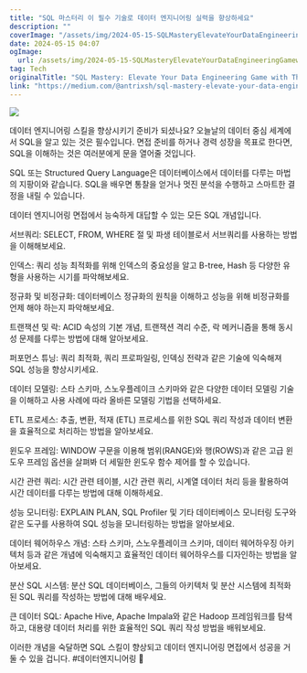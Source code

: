 ```yaml
---
title: "SQL 마스터리 이 필수 기술로 데이터 엔지니어링 실력을 향상하세요"
description: ""
coverImage: "/assets/img/2024-05-15-SQLMasteryElevateYourDataEngineeringGamewithTheseEssentialSkills_0.png"
date: 2024-05-15 04:07
ogImage: 
  url: /assets/img/2024-05-15-SQLMasteryElevateYourDataEngineeringGamewithTheseEssentialSkills_0.png
tag: Tech
originalTitle: "SQL Mastery: Elevate Your Data Engineering Game with These Essential Skills"
link: "https://medium.com/@antrixsh/sql-mastery-elevate-your-data-engineering-game-with-these-essential-skills-7add9b7e4659"
---
```



<img src="/assets/img/2024-05-15-SQLMasteryElevateYourDataEngineeringGamewithTheseEssentialSkills_0.png" />

데이터 엔지니어링 스킬을 향상시키기 준비가 되셨나요? 오늘날의 데이터 중심 세계에서 SQL을 알고 있는 것은 필수입니다. 면접 준비를 하거나 경력 성장을 목표로 한다면, SQL을 이해하는 것은 여러분에게 문을 열어줄 것입니다.

SQL 또는 Structured Query Language은 데이터베이스에서 데이터를 다루는 마법의 지팡이와 같습니다. SQL을 배우면 통찰을 얻거나 멋진 분석을 수행하고 스마트한 결정을 내릴 수 있습니다.

데이터 엔지니어링 면접에서 능숙하게 대답할 수 있는 모든 SQL 개념입니다.



서브쿼리: SELECT, FROM, WHERE 절 및 파생 테이블로서 서브쿼리를 사용하는 방법을 이해해보세요.

인덱스: 쿼리 성능 최적화를 위해 인덱스의 중요성을 알고 B-tree, Hash 등 다양한 유형을 사용하는 시기를 파악해보세요.

정규화 및 비정규화: 데이터베이스 정규화의 원칙을 이해하고 성능을 위해 비정규화를 언제 해야 하는지 파악해보세요.

트랜잭션 및 락: ACID 속성의 기본 개념, 트랜잭션 격리 수준, 락 메커니즘을 통해 동시성 문제를 다루는 방법에 대해 알아보세요.



퍼포먼스 튜닝: 쿼리 최적화, 쿼리 프로파일링, 인덱싱 전략과 같은 기술에 익숙해져 SQL 성능을 향상시키세요.

데이터 모델링: 스타 스키마, 스노우플레이크 스키마와 같은 다양한 데이터 모델링 기술을 이해하고 사용 사례에 따라 올바른 모델링 기법을 선택하세요.

ETL 프로세스: 추출, 변환, 적재 (ETL) 프로세스를 위한 SQL 쿼리 작성과 데이터 변환을 효율적으로 처리하는 방법을 알아보세요.

윈도우 프레임: WINDOW 구문을 이용해 범위(RANGE)와 행(ROWS)과 같은 고급 윈도우 프레임 옵션을 살펴봐 더 세밀한 윈도우 함수 제어를 할 수 있습니다.



시간 관련 쿼리: 시간 관련 테이블, 시간 관련 쿼리, 시계열 데이터 처리 등을 활용하여 시간 데이터를 다루는 방법에 대해 이해하세요.

성능 모니터링: EXPLAIN PLAN, SQL Profiler 및 기타 데이터베이스 모니터링 도구와 같은 도구를 사용하여 SQL 성능을 모니터링하는 방법을 알아보세요.

데이터 웨어하우스 개념: 스타 스키마, 스노우플레이크 스키마, 데이터 웨어하우징 아키텍처 등과 같은 개념에 익숙해지고 효율적인 데이터 웨어하우스를 디자인하는 방법을 알아보세요.

분산 SQL 시스템: 분산 SQL 데이터베이스, 그들의 아키텍처 및 분산 시스템에 최적화된 SQL 쿼리를 작성하는 방법에 대해 배우세요.



큰 데이터 SQL: Apache Hive, Apache Impala와 같은 Hadoop 프레임워크를 탐색하고, 대용량 데이터 처리를 위한 효율적인 SQL 쿼리 작성 방법을 배워보세요.

이러한 개념을 숙달하면 SQL 스킬이 향상되고 데이터 엔지니어링 면접에서 성공을 거둘 수 있을 겁니다. #데이터엔지니어링 🚀